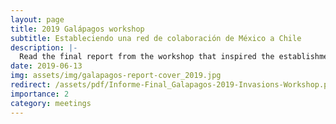 ```yaml
---
layout: page
title: 2019 Galápagos workshop
subtitle: Estableciendo una red de colaboración de México a Chile
description: |-
  Read the final report from the workshop that inspired the establishment of COMBINA _(en español)_.
date: 2019-06-13
img: assets/img/galapagos-report-cover_2019.jpg
redirect: /assets/pdf/Informe-Final_Galapagos-2019-Invasions-Workshop.pdf
importance: 2
category: meetings
---
```


